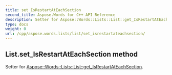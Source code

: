```yaml
---
title: set_IsRestartAtEachSection
second_title: Aspose.Words for C++ API Reference
description: Setter for Aspose::Words::Lists::List::get_IsRestartAtEachSection. 
type: docs
weight: 0
url: /cpp/aspose.words.lists/list/set_isrestartateachsection/
---
```

## List.set_IsRestartAtEachSection method


Setter for [Aspose::Words::Lists::List::get_IsRestartAtEachSection](./get_isrestartateachsection/).

